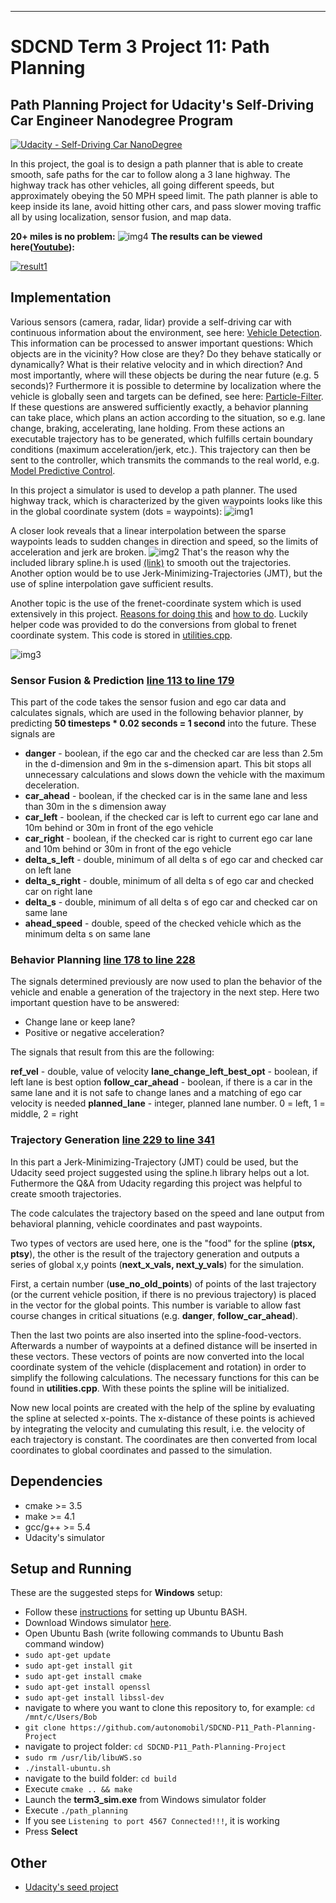 [//]: # (Image References)

[img1]: ./images/waypoints1.png "waypoints1"
[img2]: ./images/waypoints2.png "waypoints2"
[img3]: ./images/frenet-5.png "frenet"
[img4]: ./images/success.png "frenet"
___
# SDCND Term 3 Project 11: Path Planning
## Path Planning Project for Udacity's Self-Driving Car Engineer Nanodegree Program
[![Udacity - Self-Driving Car NanoDegree](https://s3.amazonaws.com/udacity-sdc/github/shield-carnd.svg)](http://www.udacity.com/drive)

In this project, the goal is to design a path planner that is able to create smooth, safe paths for the car to follow along a 3 lane highway. The highway track has other vehicles, all going different speeds, but approximately obeying the 50 MPH speed limit. The path planner is able to keep inside its lane, avoid hitting other cars, and pass slower moving traffic all by using localization, sensor fusion, and map data.

**20+ miles is no problem:**
![img4]
**The results can be viewed here([Youtube](https://youtu.be/8EBtGReGX-E)):**

[![result1](https://img.youtube.com/vi/8EBtGReGX-E/0.jpg)](https://youtu.be/8EBtGReGX-E)


## Implementation
Various sensors (camera, radar, lidar) provide a self-driving car with continuous information about the environment, see here: [Vehicle Detection](https://github.com/autonomobil/SDCND-P5_Vehicle-Detection). This information can be processed to answer important questions: Which objects are in the vicinity? How close are they? Do they behave statically or dynamically? What is their relative velocity and in which direction? And most importantly, where will these objects be during the near future (e.g. 5 seconds)? Furthermore it is possible to determine by localization where the vehicle is globally seen and targets can be defined, see here: [Particle-Filter](https://github.com/autonomobil/SDCND-P8_Particle-Filter). If these questions are answered sufficiently exactly, a behavior planning can take place, which plans an action according to the situation, so e.g. lane change, braking, accelerating, lane holding. From these actions an executable trajectory has to be generated, which fulfills certain boundary conditions (maximum acceleration/jerk, etc.). This trajectory can then be sent to the controller, which transmits the commands to the real world, e.g. [Model Predictive Control](https://github.com/autonomobil/SDCND-P10_Model-Predictive-Control).

In this project a simulator is used to develop a path planner. The used highway track, which is characterized by the given waypoints looks like this in the global coordinate system (dots = waypoints):
![img1]

A closer look reveals that a linear interpolation between the sparse waypoints leads to sudden changes in direction and speed, so the limits of acceleration and jerk are broken.
![img2]
That's the reason why the included library spline.h is used [(link)](https://kluge.in-chemnitz.de/opensource/spline/) to smooth out the trajectories. Another option would be to use Jerk-Minimizing-Trajectories (JMT), but the use of spline interpolation gave sufficient results.

Another topic is the use of the frenet-coordinate system which is used extensively in this project. [Reasons for doing this](https://github.com/ApolloAuto/apollo/issues/4299) and [how to do](https://en.wikipedia.org/wiki/Frenet%E2%80%93Serret_formulas). Luckily helper code was provided to do the conversions from global to frenet coordinate system. This code is stored in [utilities.cpp](./src/utilities.cpp).

![img3] 

### Sensor Fusion & Prediction [line 113 to line 179](./src/main.cpp#L113)
This part of the code takes the sensor fusion and ego car data and calculates signals, which are used in the following behavior planner, by predicting **50 timesteps * 0.02 seconds = 1 second** into the future. These signals are

* **danger** - boolean, if the ego car and the checked car are less than 2.5m in the d-dimension and 9m in the s-dimension apart. This bit stops all unnecessary calculations and slows down the vehicle with the maximum deceleration.
* **car_ahead** - boolean, if the checked car is in the same lane and less than 30m in the s dimension away
* **car_left** - boolean, if the checked car is left to current ego car lane and 10m behind or 30m in front of the ego vehicle
* **car_right** - boolean, if the checked car is right to current ego car lane and 10m behind or 30m in front of the ego vehicle
* **delta_s_left** - double, minimum of all delta s of ego car and checked car on left lane
* **delta_s_right** - double, minimum of all delta s of ego car and checked car on right lane
* **delta_s** - double, minimum of all delta s of ego car and checked car on same lane
* **ahead_speed** - double, speed of the checked vehicle which as the minimum delta s on same lane

### Behavior Planning [line 178 to line 228](./src/main.cpp#L178)
The signals determined previously are now used to plan the behavior of the vehicle and enable a generation of the trajectory in the next step. Here two important question have to be answered:
  - Change lane or keep lane?
  - Positive or negative acceleration?

The signals that result from this are the following:

**ref_vel** - double, value of velocity
**lane_change_left_best_opt** - boolean, if left lane is best option
**follow_car_ahead** - boolean, if there is a car in the same lane and it is not safe to change lanes and  a matching of ego car velocity is needed
**planned_lane** - integer, planned lane number. 0 = left, 1 = middle, 2 = right

### Trajectory Generation [line 229 to line 341](./src/main.cpp#L229)
In this part a Jerk-Minimizing-Trajectory (JMT) could be used, but the Udacity seed project suggested using the spline.h library helps out a lot. Futhermore the Q&A from Udacity regarding this project was helpful to create smooth trajectories.

The code calculates the trajectory based on the speed and lane output from behavioral planning, vehicle coordinates and past waypoints.

Two types of vectors are used here, one is the "food" for the spline (**ptsx, ptsy**), the other is the result of the trajectory generation and outputs a series of global x,y points (**next_x_vals, next_y_vals**) for the simulation.

First, a certain number (**use_no_old_points**) of points of the last trajectory (or the current vehicle position, if there is no previous trajectory) is placed in the vector for the global points. This number is variable to allow fast course changes in critical situations (e.g. **danger**, **follow_car_ahead**).

Then the last two points are also inserted into the spline-food-vectors. Afterwards a number of waypoints at a defined distance will be inserted in these vectors. These vectors of points are now converted into the local coordinate system of the vehicle (displacement and rotation) in order to simplify the following calculations. The necessary functions for this can be found in **utilities.cpp**. With these points the spline will be initialized.

Now new local points are created with the help of the spline by evaluating the spline at selected x-points. The x-distance of these points is achieved by integrating the velocity and cumulating this result, i.e. the velocity of each trajectory is constant. The coordinates are then converted from local coordinates to global coordinates and passed to the simulation.

## Dependencies

* cmake >= 3.5
* make >= 4.1
* gcc/g++ >= 5.4
* Udacity's simulator

## Setup and Running
These are the suggested steps for **Windows** setup:

* Follow these [instructions](https://www.howtogeek.com/249966/how-to-install-and-use-the-linux-bash-shell-on-windows-10/) for setting up Ubuntu BASH.
* Download Windows simulator [here](https://github.com/udacity/self-driving-car-sim/releases/tag/T3_v1.2).
* Open Ubuntu Bash (write following commands to Ubuntu Bash command window)
* ``sudo apt-get update``
* ``sudo apt-get install git``
* ``sudo apt-get install cmake``
* ``sudo apt-get install openssl``
* ``sudo apt-get install libssl-dev``
* navigate to where you want to clone this repository to, for example:
 ``cd /mnt/c/Users/Bob``
* ``git clone https://github.com/autonomobil/SDCND-P11_Path-Planning-Project``
* navigate to project folder: ``cd SDCND-P11_Path-Planning-Project``
* ``sudo rm /usr/lib/libuWS.so``
* ``./install-ubuntu.sh``
* navigate to the build folder: ``cd build``
* Execute ``cmake .. && make``
* Launch the **term3_sim.exe** from Windows simulator folder
* Execute ``./path_planning``
* If you see ``Listening to port 4567 Connected!!!``, it is working
* Press **Select**

## Other
* [Udacity's seed project](https://github.com/udacity/CarND-MPC-Project)



